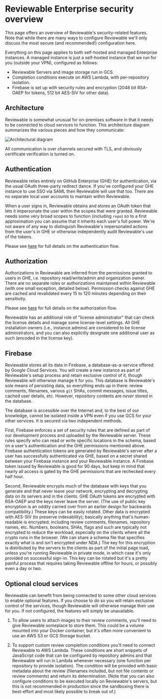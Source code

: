 # Reviewable Enterprise security overview

This page offers an overview of Reviewable's security-related features.  Note that while there are many ways to configure Reviewable we'll only discuss the most secure (and recommended!) configuration here.

Everything on this page applies to both self-hosted and managed Enterprise instances.  A managed instance is just a self-hosted instance that we run for you (outside your VPN), configured as follows:
- Reviewable Servers and image storage run in GCS.
- Completion conditions execute on AWS Lambda, with per-repository isolation.
- Firebase is set up with security rules and encryption (2048 bit RSA-OAEP for tokens, 512 bit AES-SIV for other data).

## Architecture

Reviewable is somewhat unusual for on-premises software in that it needs to be connected to cloud services to function.  This architecture diagram summarizes the various pieces and how they communicate:

![Architectural diagram](https://github.com/Reviewable/Reviewable/blob/master/enterprise/images/architectural_diagram.svg)

All communication is over channels secured with TLS, and obviously certificate verification is turned on.

## Authentication

Reviewable relies entirely on GitHub Enterprise (GHE) for authentication, via the usual OAuth three-party redirect dance.  If you've configured your GHE instance to use SSO via SAML then Reviewable will use that too.  There are no separate local user accounts to maintain within Reviewable.

When a user signs in, Reviewable obtains and stores an OAuth token that lets it impersonate the user within the scopes that were granted.  Reviewable needs some very broad scopes to function (including `repo`) so to a first approximation you can assume that it inherits each user's full power.  We're not aware of any way to distinguish Reviewable's impersonated actions from the user's in GHE or otherwise independently audit Reviewable's use of the tokens.

Please see [here](auth.md#reviewable-authentication-flow) for full details on the authentication flow.

## Authorization

Authorizations in Reviewable are inferred from the permissions granted to users in GHE, i.e. repository read/write/admin and organization owner.  There are no separate roles or authorizations maintained within Reviewable (with one small exception, detailed below).  Permission checks against GHE are cached and revalidated every 15 to 120 minutes depending on their sensitivity.

Please see [here](auth.md#reviewable-authorization-flow) for full details on the authorization flow.

Reviewable has an additional role of "license administrator" that can check the license details and manage some license-level settings.  All GHE installation owners (i.e., instance admins) are considered to be license administrators, and you can also explicitly designate one additional user as such (encoded in the license key).

## Firebase

Reviewable stores all its data in Firebase, a database-as-a-service offered by Google Cloud Services.  You will create a new instance as part of Reviewable's setup process and retain exclusive control of it, though Reviewable will otherwise manage it for you.  This database is Reviewable's sole means of persisting data, so everything ends up in there:  review comments, filenames, various `git` SHAs, commit messages, issue titles, cached user details, etc.  However, repository contents are _never_ stored in the database.

The database is accessible over the Internet and, to the best of our knowledge, cannot be isolated inside a VPN even if you use GCS for your other services.  It is secured via two independent methods.

First, Firebase enforces a set of security rules that are defined as part of our development process and uploaded by the Reviewable server.  These rules specify who can read or write specific locations in the schema, based on a user's authentication and the GHE permissions mentioned above.  Firebase authentication tokens are generated by Reviewable's server after a user has successfully authenticated via GHE, based on a secret shared between your Firebase instance and your Reviewable instance.  A Firebase token issued by Reviewable is good for 90 days, but keep in mind that nearly all access is gated by the GHE permissions that are rechecked every half hour.

Second, Reviewable encrypts much of the database with keys that you generate and that never leave your network, encrypting and decrypting data on its servers and in the clients.  GHE OAuth tokens are encrypted with RSA-OAEP and the keys never leave the server.  (The use of public key encryption is an oddity carried over from an earlier design for backwards compatibility.)  These keys can be easily rotated.  Other data is encrypted with AES-SIV (to preserve indexability); basically anything that's human-readable is encrypted, including review comments, filenames, repository names, etc.  Numbers, booleans, SHAs, flags and such are typically not encrypted to reduce the workload, especially on the clients where all the crypto runs in the browser.  (We can share a schema file that specifies exactly what is and isn't encrypted under NDA.)  The key for this encryption is distributed by the servers to the clients as part of the initial page load, unless you're running Reviewable in private mode, in which case it's only provided on successful sign-in.  This key can be rotated but it's a pretty painful process that requires taking Reviewable offline for hours, or possibly even a day or two.

## Optional cloud services

Reviewable can benefit from being connected to some other cloud services to enable optional features.  If you choose to do so you will retain exclusive control of the services, though Reviewable will otherwise manage their use for you.  If not configured, the features will simply be unavailable.

1.  To allow users to attach images to their review comments, you'll need to give Reviewable someplace to store them.  This could be a volume mounted into your Docker container, but it's often more convenient to use an AWS S3 or GCS Storage bucket.

2.  To support custom review completion conditions you'll need to connect Reviewable to AWS Lambda.  These conditions are short snippets of JavaScript code that can be configured by repository admins and that Reviewable will run in Lambda whenever necessary (one function per repository to provide isolation).  The condition will be provided with basic metadata about the review (filenames included, but not file contents or review comments) and return its determination.  (Note that you can also configure conditions to be executed locally on Reviewable's servers, but this is not recommended in production since the sandboxing there is best-effort and most likely possible to break out of.)

